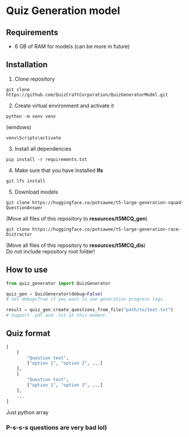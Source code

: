 # Quiz Generation model
## Requirements
* 6 GB of RAM for models (can be more in future)

## Installation

1. Clone repository
```console
git clone https://github.com/QuizCraftCorporation/QuizGeneratorModel.git
```

2. Create virtual environment and activate it
```console
python -m venv venv
```
(windows)
```console
venv\Scripts\activate
```
3. Install all dependencies
```console
pip install -r requirements.txt
```
4. Make sure that you have installed **lfs**
```console
git lfs install
```

5. Download models
```console
git clone https://huggingface.co/potsawee/t5-large-generation-squad-QuestionAnswer
```
(Move all files of this repository to **resources/t5MCQ_gen**)

```console
git clone https://huggingface.co/potsawee/t5-large-generation-race-Distractor
```
(Move all files of this repository to **resources/t5MCQ_dis**)
<br/>
Do not include repository root folder!

## How to use
```python
from quiz_generator import QuizGenerator

quiz_gen = QuizGenerator(debug=False)
# Set debug=True if you want to see generation progress logs.

result = quiz_gen.create_questions_from_file("path/to/text.txt")
# Support .pdf and .txt at this moment.

```

## Quiz format
```python
[
    [
        "Question text", 
        ["option 1", "option 2", ...]
    ],
    [
        "Question text", 
        ["option 1", "option 2", ...]
    ],
    ...
]
```
Just python array

### P-s-s-s questions are very bad lol)
